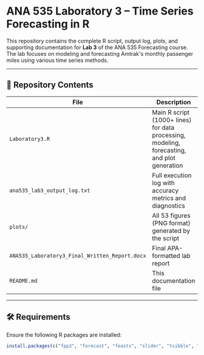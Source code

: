 # ANA 535 Laboratory 3 – Time Series Forecasting in R

This repository contains the complete R script, output log, plots, and supporting documentation for **Lab 3** of the ANA 535 Forecasting course. The lab focuses on modeling and forecasting Amtrak's monthly passenger miles using various time series methods.

---

## 📂 Repository Contents

| File | Description |
|------|-------------|
| `Laboratory3.R` | Main R script (1000+ lines) for data processing, modeling, forecasting, and plot generation |
| `ana535_lab3_output_log.txt` | Full execution log with accuracy metrics and diagnostics |
| `plots/` | All 53 figures (PNG format) generated by the script |
| `ANA535_Laboratory3_Final_Written_Report.docx` | Final APA-formatted lab report |
| `README.md` | This documentation file |

---

## 🛠️ Requirements

Ensure the following R packages are installed:

```r
install.packages(c("fpp3", "forecast", "feasts", "slider", "tsibble", "lubridate", "ggplot2", "zoo"))
